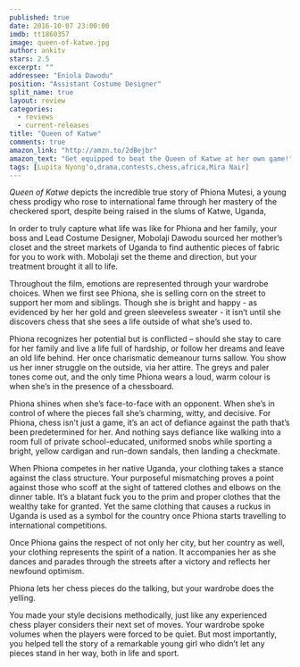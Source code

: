 ```yaml
---
published: true
date: 2016-10-07 23:00:00
imdb: tt1860357
image: queen-of-katwe.jpg
author: ankitv
stars: 2.5
excerpt: ""
addressee: "Eniola Dawodu"
position: "Assistant Costume Designer"
split_name: true
layout: review
categories: 
  - reviews
  - current-releases
title: "Queen of Katwe"
comments: true
amazon_link: "http://amzn.to/2dBejbr"
amazon_text: "Get equipped to beat the Queen of Katwe at her own game!"
tags: [Lupita Nyong'o,drama,contests,chess,africa,Mira Nair]
---
```

_Queen of Katwe_ depicts the incredible true story of Phiona Mutesi, a young chess prodigy who rose to international fame through her mastery of the checkered sport, despite being raised in the slums of Katwe, Uganda, 

In order to truly capture what life was like for Phiona and her family, your boss and Lead Costume Designer, Mobolaji Dawodu sourced her mother’s closet and the street markets of Uganda to find authentic pieces of fabric for you to work with. Mobolaji set the theme and direction, but your treatment brought it all to life.

Throughout the film, emotions are represented through your wardrobe choices. When we first see Phiona, she is selling corn on the street to support her mom and siblings. Though she is bright and happy - as evidenced by her her gold and green sleeveless sweater - it isn’t until she discovers chess that she sees a life outside of what she’s used to. 

Phiona recognizes her potential but is conflicted – should she stay to care for her family and live a life full of hardship, or follow her dreams and leave an old life behind. Her once charismatic demeanour turns sallow. You show us her inner struggle on the outside, via her attire. The greys and paler tones come out, and the only time Phiona wears a loud, warm colour is when she’s in the presence of a chessboard. 

Phiona shines when she’s face-to-face with an opponent. When she’s in control of where the pieces fall she’s charming, witty, and decisive. For Phiona, chess isn’t just a game, it’s an act of defiance against the path that’s been predetermined for her. And nothing says defiance like walking into a room full of private school-educated, uniformed snobs while sporting a bright, yellow cardigan and run-down sandals, then landing a checkmate. 

When Phiona competes in her native Uganda, your clothing takes a stance against the class structure. Your purposeful mismatching proves a point against those who scoff at the sight of tattered clothes and elbows on the dinner table. It’s a blatant fuck you to the prim and proper clothes that the wealthy take for granted. Yet the same clothing that causes a ruckus in Uganda is used as a symbol for the country once Phiona starts travelling to international competitions.

Once Phiona gains the respect of not only her city, but her country as well, your clothing represents the spirit of a nation. It accompanies her as she dances and parades through the streets after a victory and reflects her newfound optimism. 

Phiona lets her chess pieces do the talking, but your wardrobe does the yelling. 

You made your style decisions methodically, just like any experienced chess player considers their next set of moves. Your wardrobe spoke volumes when the players were forced to be quiet. But most importantly, you helped tell the story of a remarkable young girl who didn’t let any pieces stand in her way, both in life and sport.
